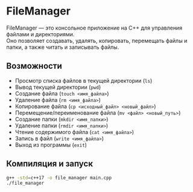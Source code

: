 # FileManager

FileManager — это консольное приложение на C++ для управления файлами и директориями.  
Оно позволяет создавать, удалять, копировать, перемещать файлы и папки, а также читать и записывать файлы.  

## Возможности

- Просмотр списка файлов в текущей директории (`ls`)
- Вывод текущей директории (`pwd`)
- Создание файла (`touch <имя_файла>`)
- Удаление файла (`rm <имя_файла>`)
- Копирование файла (`cp <исходный_файл> <новый_файл>`)
- Перемещение/переименование файла (`mv <файл> <новый_путь>`)
- Создание папки (`mkdir <имя_папки>`)
- Удаление папки (`rmdir <имя_папки>`)
- Чтение содержимого файла (`cat <имя_файла>`)
- Запись в файл (`write <имя_файла>`)
- Выход из программы (`exit`)

## Компиляция и запуск

```sh
g++ -std=c++17 -o file_manager main.cpp
./file_manager
